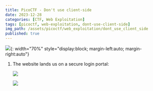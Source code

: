 ```yaml
---
title: PicoCTF - Don't use client-side
date: 2023-12-28
categories: [CTF, Web Exploitation]
tags: [picoctf, web-exploitation, dont-use-client-side]
img_path: /assets/picoctf/web_exploitation/dont_use_client_side
published: true
---
```


![](room_banner.png){: width="70%" style="display:block; margin-left:auto; margin-right:auto"}

1. The website lands us on a secure login portal:

    ![](source_code.png)

    ![](pass_verified.png)
